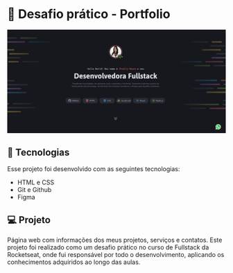 <h1> 🚀 Desafio prático - Portfolio</h1>

<p align="center">
  <img alt="License" src="./assets/intro.png">
</p>

## 🚀 Tecnologias

Esse projeto foi desenvolvido com as seguintes tecnologias:

- HTML e CSS
- Git e Github
- Figma

## 💻 Projeto

Página web com informações dos meus projetos, serviços e contatos.
Este projeto foi realizado como um desafio prático no curso de Fullstack da Rocketseat, onde fui responsável por todo o desenvolvimento, aplicando os conhecimentos adquiridos ao longo das aulas.
